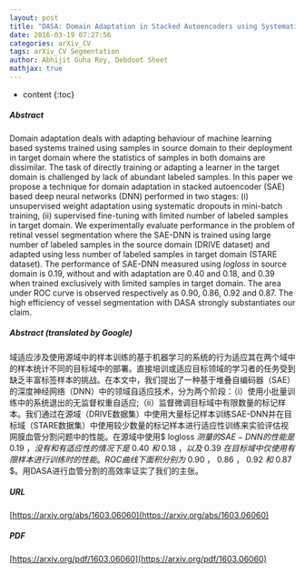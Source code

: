 ```yaml
---
layout: post
title: "DASA: Domain Adaptation in Stacked Autoencoders using Systematic Dropout"
date: 2016-03-19 07:27:56
categories: arXiv_CV
tags: arXiv_CV Segmentation
author: Abhijit Guha Roy, Debdoot Sheet
mathjax: true
---
```


* content
{:toc}

##### Abstract
Domain adaptation deals with adapting behaviour of machine learning based systems trained using samples in source domain to their deployment in target domain where the statistics of samples in both domains are dissimilar. The task of directly training or adapting a learner in the target domain is challenged by lack of abundant labeled samples. In this paper we propose a technique for domain adaptation in stacked autoencoder (SAE) based deep neural networks (DNN) performed in two stages: (i) unsupervised weight adaptation using systematic dropouts in mini-batch training, (ii) supervised fine-tuning with limited number of labeled samples in target domain. We experimentally evaluate performance in the problem of retinal vessel segmentation where the SAE-DNN is trained using large number of labeled samples in the source domain (DRIVE dataset) and adapted using less number of labeled samples in target domain (STARE dataset). The performance of SAE-DNN measured using $logloss$ in source domain is $0.19$, without and with adaptation are $0.40$ and $0.18$, and $0.39$ when trained exclusively with limited samples in target domain. The area under ROC curve is observed respectively as $0.90$, $0.86$, $0.92$ and $0.87$. The high efficiency of vessel segmentation with DASA strongly substantiates our claim.

##### Abstract (translated by Google)
域适应涉及使用源域中的样本训练的基于机器学习的系统的行为适应其在两个域中的样本统计不同的目标域中的部署。直接培训或适应目标领域的学习者的任务受到缺乏丰富标签样本的挑战。在本文中，我们提出了一种基于堆叠自编码器（SAE）的深度神经网络（DNN）中的领域自适应技术，分为两个阶段：（i）使用小批量训练中的系统退出的无监督权重自适应;（ii）监督微调目标域中有限数量的标记样本。我们通过在源域（DRIVE数据集）中使用大量标记样本训练SAE-DNN并在目标域（STARE数据集）中使用较少数量的标记样本进行适应性训练来实验评估视网膜血管分割问题中的性能。在源域中使用$ logloss $测量的SAE-DNN的性能是$ 0.19 $，没有和有适应性的情况下是$ 0.40 $和$ 0.18 $，以及$ 0.39 $在目标域中仅使用有限样本进行训练时的性能。 ROC曲线下面积分别为$ 0.90 $，$ 0.86 $，$ 0.92 $和$ 0.87 $。用DASA进行血管分割的高效率证实了我们的主张。

##### URL
[https://arxiv.org/abs/1603.06060](https://arxiv.org/abs/1603.06060)

##### PDF
[https://arxiv.org/pdf/1603.06060](https://arxiv.org/pdf/1603.06060)

